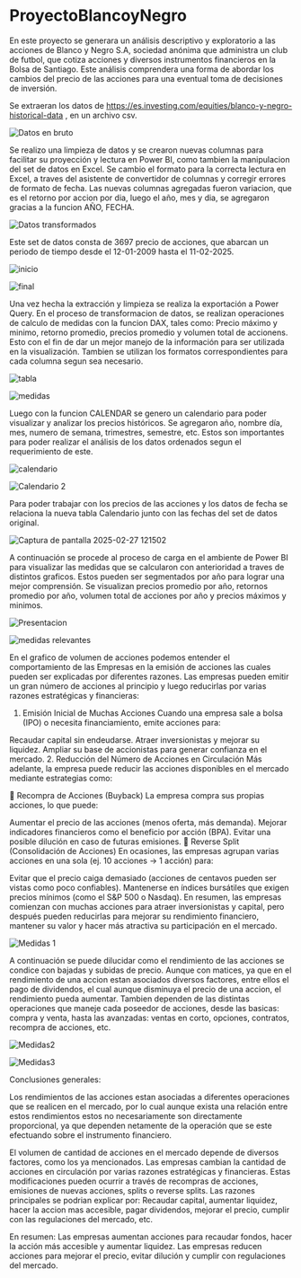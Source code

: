 # ProyectoBlancoyNegro
En este proyecto se generara un análisis descriptivo y exploratorio a las acciones de Blanco y Negro S.A, sociedad anónima que administra un club de futbol, que cotiza acciones y diversos instrumentos financieros en la Bolsa de Santiago. Este análisis comprendera una forma de abordar los cambios del precio de las acciones para una eventual toma de decisiones de inversión. 

Se extraeran los datos de https://es.investing.com/equities/blanco-y-negro-historical-data , en un archivo csv. 




![Datos en bruto](https://github.com/user-attachments/assets/f13c837c-f3d5-499e-9821-6ba5b5e892af)



Se realizo una limpieza de datos y se crearon nuevas columnas para facilitar su proyección y lectura en Power BI, como tambien la manipulacion del set de datos en Excel. Se cambio el formato para la correcta lectura en Excel, a traves del asistente de convertidor de columnas y corregir errores de formato de fecha. Las nuevas columnas agregadas fueron variacion, que es el retorno por accion por dia, luego el año, mes y dia, se agregaron gracias a la funcion AÑO, FECHA.



![Datos transformados](https://github.com/user-attachments/assets/944b5892-99a3-47c0-8c3a-eec8271f37a7)



Este set de datos consta de 3697 precio de acciones, que abarcan un periodo de tiempo desde el 12-01-2009 hasta el 11-02-2025.




![inicio](https://github.com/user-attachments/assets/f3062f31-ccab-4967-8042-7ab5417fb8ef)




![final](https://github.com/user-attachments/assets/6ca15bf5-61d3-4381-b4c5-0364477f678b)



Una vez hecha la extracción y limpieza se realiza la exportación a Power Query. En el proceso de transformacion de datos, se realizan  operaciones de calculo de medidas con la funcion DAX, tales como: Precio máximo y minimo, retorno promedio, precios promedio y volumen total de accionens. Esto con el fin de dar un mejor manejo de la información para ser utilizada en la visualización. Tambien se utilizan los formatos correspondientes para cada columna segun sea necesario.




![tabla](https://github.com/user-attachments/assets/7bde054f-3e6b-4197-b17c-b4e719d951b4)




![medidas](https://github.com/user-attachments/assets/1c388536-26c9-4c22-8201-f1bbb4cf7efe)


Luego con la funcion CALENDAR se genero un calendario para poder visualizar y analizar los precios históricos. Se agregaron año, nombre día, mes, numero de semana, trimestres, semestre, etc. Estos son importantes para poder realizar el análisis de los datos ordenados segun el requerimiento de este.




![calendario](https://github.com/user-attachments/assets/10f718f9-43ee-4aae-bedb-0c9102e44e74)




![Calendario 2](https://github.com/user-attachments/assets/3d61c652-5384-495c-825b-7183ba03701c)


Para poder trabajar con los precios de las acciones y los datos de fecha se relaciona la nueva tabla Calendario junto con las fechas del set de datos original.



![Captura de pantalla 2025-02-27 121502](https://github.com/user-attachments/assets/6143028f-0f41-455c-9fa2-219a9696b4f8)



A continuación se procede al proceso de carga en el ambiente de Power BI para visualizar las medidas que se calcularon con anterioridad a traves de distintos graficos. Estos pueden ser segmentados por año para lograr una mejor comprensión. Se visualizan precios promedio por año, retornos promedio por año, volumen total de acciones por año y precios máximos y minimos.




![Presentacion](https://github.com/user-attachments/assets/9aff1be6-f4ae-4120-9eaf-796fcfce9470)




![medidas relevantes](https://github.com/user-attachments/assets/04dd0159-00af-4298-b040-fc769ae40371)



En el grafico de volumen de acciones podemos entender el comportamiento de las Empresas en la emisión de acciones las cuales pueden ser explicadas por diferentes razones. Las empresas pueden emitir un gran número de acciones al principio y luego reducirlas por varias razones estratégicas y financieras:

1. Emisión Inicial de Muchas Acciones
Cuando una empresa sale a bolsa (IPO) o necesita financiamiento, emite acciones para:

Recaudar capital sin endeudarse.
Atraer inversionistas y mejorar su liquidez.
Ampliar su base de accionistas para generar confianza en el mercado.
2. Reducción del Número de Acciones en Circulación
Más adelante, la empresa puede reducir las acciones disponibles en el mercado mediante estrategias como:

🔹 Recompra de Acciones (Buyback)
La empresa compra sus propias acciones, lo que puede:

Aumentar el precio de las acciones (menos oferta, más demanda).
Mejorar indicadores financieros como el beneficio por acción (BPA).
Evitar una posible dilución en caso de futuras emisiones.
🔹 Reverse Split (Consolidación de Acciones)
En ocasiones, las empresas agrupan varias acciones en una sola (ej. 10 acciones → 1 acción) para:

Evitar que el precio caiga demasiado (acciones de centavos pueden ser vistas como poco confiables).
Mantenerse en índices bursátiles que exigen precios mínimos (como el S&P 500 o Nasdaq).
En resumen, las empresas comienzan con muchas acciones para atraer inversionistas y capital, pero después pueden reducirlas para mejorar su rendimiento financiero, mantener su valor y hacer más atractiva su participación en el mercado.




![Medidas 1](https://github.com/user-attachments/assets/b2fc082c-142b-45f2-8dc5-4948c7dcaffc)



A continuación se puede dilucidar como el rendimiento de las acciones se condice con bajadas y subidas de precio. Aunque con matices, ya que en el rendimiento de una accion estan asociados diversos factores, entre ellos el pago de dividendos, el cual aunque disminuya el precio de una accion, el rendimiento pueda aumentar. Tambien dependen de las distintas operaciones que maneje cada poseedor de acciones, desde las basicas: compra y venta, hasta las avanzadas: ventas en corto, opciones, contratos, recompra de acciones, etc.




![Medidas2](https://github.com/user-attachments/assets/2034016f-b517-4f3a-92d6-c61b5d5f976b)




![Medidas3](https://github.com/user-attachments/assets/ffecbc52-4e56-4ba5-9b9a-f029caec893b)



Conclusiones generales:

Los rendimientos de las acciones estan asociadas a diferentes operaciones que se realicen en el mercado, por lo cual aunque exista una relación entre estos rendimientos estos no necesariamente son directamente proporcional, ya que dependen netamente de la operación que se este efectuando sobre el instrumento financiero.

El volumen de cantidad de acciones en el mercado depende de diversos factores, como los ya mencionados. Las empresas cambian la cantidad de acciones en circulación por varias razones estratégicas y financieras. Estas modificaciones pueden ocurrir a través de recompras de acciones, emisiones de nuevas acciones, splits o reverse splits. Las razones principales se podrian explicar por: Recaudar capital, aumentar liquidez, hacer la accion mas accesible, pagar dividendos, mejorar el precio, cumplir con las regulaciones del mercado, etc.

En resumen:
Las empresas aumentan acciones para recaudar fondos, hacer la acción más accesible y aumentar liquidez.
Las empresas reducen acciones para mejorar el precio, evitar dilución y cumplir con regulaciones del mercado.
























